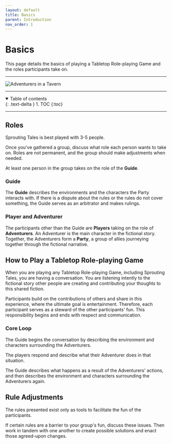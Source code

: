 ```yaml
---
layout: default
title: Basics
parent: Introduction
nav_order: 1
---
```


# Basics

This page details the basics of playing a Tabletop Role-playing Game and the roles participants take on. 

---

<img src="https://plerpsandplerps.github.io/Sprouting-Tales/artwork/Art_Tavern.png" alt="Adventurers in a Tavern">

---

<details open markdown="block">
  <summary>
    Table of contents
  </summary>
  {: .text-delta }
1. TOC
{:toc}
</details>

---

## Roles

Sprouting Tales is best played with 3-5 people. 

Once you've gathered a group, discuss what role each person wants to take on. Roles are not permanent, and the group should make adjustments when needed.
 
At least one person in the group takes on the role of the **Guide**. 
 
### Guide

The **Guide** describes the environments and the characters the Party interacts with. If there is a dispute about the rules or the rules do not cover something, the Guide serves as an arbitrator and makes rulings.

### Player and Adventurer

The participants other than the Guide are **Players** taking on the role of **Adventurers**. An Adventurer is the main character in the fictional story. Together, the Adventurers form a **Party**, a group of allies journeying together through the fictional narrative.

## How to Play a Tabletop Role-playing Game

When you are playing any Tabletop Role-playing Game, including Sprouting Tales, you are having a conversation. You are listening intently to the fictional story other people are creating and contributing your thoughts to this shared fiction.

Participants build on the contributions of others and share in this experience, where the ultimate goal is entertainment. Therefore, each participant serves as a steward of the other participants' fun. This responsibility begins and ends with respect and communication.

### Core Loop

The Guide begins the conversation by describing the environment and characters surrounding the Adventurers.

The players respond and describe what their Adventurer does in that situation. 

The Guide describes what happens as a result of the Adventurers' actions, and then describes the environment and characters surrounding the Adventurers again. 

## Rule Adjustments

The rules presented exist only as tools to facilitate the fun of the participants.

If certain rules are a barrier to your group's fun, discuss these issues. Then work in tandem with one another to create possible solutions and enact those agreed-upon changes.